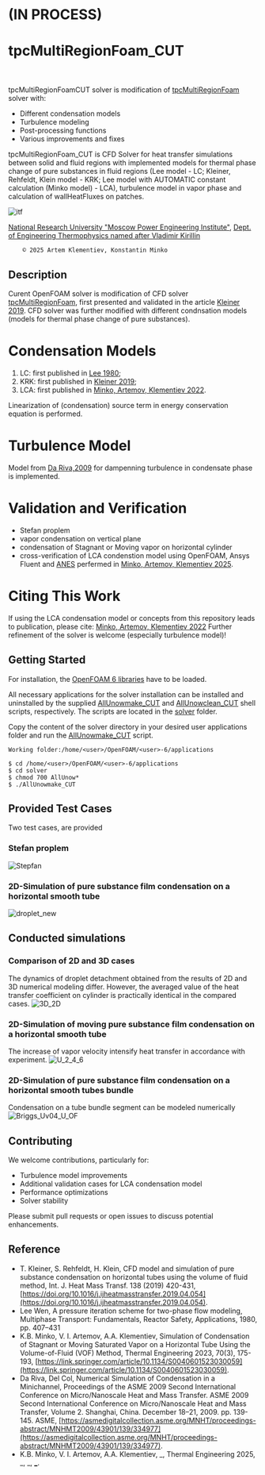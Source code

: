 # (IN PROCESS)

# tpcMultiRegionFoam_CUT &emsp;&emsp;&emsp;&emsp;&emsp;&emsp;&emsp;&emsp;&emsp;&emsp;&emsp;&emsp;&emsp;&nbsp;&nbsp;
tpcMultiRegionFoamCUT solver is modification of [tpcMultiRegionFoam](https://github.com/ThomasKleiner/tpcMultiRegionFoam) solver with:
 - Different condensation models
 - Turbulence modeling
 - Post-processing functions
 - Various improvements and fixes

tpcMultiRegionFoam_CUT is CFD Solver for heat transfer simulations between solid and fluid regions with implemented models for thermal phase change of pure substances in fluid regions (Lee model - LC; Kleiner, Rehfeldt, Klein model - KRK; Lee model with AUTOMATIC constant calculation (Minko model) - LCA), turbulence model in vapor phase and calculation of wallHeatFluxes on patches. 

 ![itf](https://github.com/KlemetievArtem/tpcMultiRegionFoam_CUT/blob/main/fig_vid/TPD.jpg)


[National Research University "Moscow Power Engineering Institute"](https://mpei.ru/lang/en/Pages/default.aspx), [Dept. of Engineering Thermophysics named after Vladimir Kirillin​](https://thermophys.ru/)


        © 2025 Artem Klementiev, Konstantin Minko


## Description
Curent OpenFOAM solver is modification of CFD solver [tpcMultiRegionFoam](https://github.com/ThomasKleiner/tpcMultiRegionFoam), first presented and validated in the article [Kleiner 2019](https://www.sciencedirect.com/science/article/pii/S0017931018353055).
CFD solver was further modified with different condnsation models (models for thermal phase change of pure substances).
# Condensation Models
1. LC: first published in [Lee 1980](https://www.scopus.com/pages/publications/84876465720);
2. KRK: first published in [Kleiner 2019](https://www.sciencedirect.com/science/article/pii/S0017931018353055);
3. LCA: first published in [Minko, Artemov, Klementiev 2022](https://link.springer.com/article/10.1134/S0040601523030059).

Linearization of (condensation) source term in energy conservation equation is performed.
# Turbulence Model
Model from [Da Riva,2009](https://asmedigitalcollection.asme.org/MNHT/proceedings/MNHMT2009/43901/139/334977) for dampenning turbulence in condensate phase is implemented.
# Validation and Verification
 - Stefan proplem
 - vapor condensation on vertical plane
 - condensation of Stagnant or Moving vapor on horizontal cylinder
 - cross-verification of LCA condenstion model using OpenFOAM, Ansys Fluent and [ANES](http://anes.ch12655.tmweb.ru/index.php/primery) perfermed in [Minko, Artemov, Klementiev 2025](). 

# Citing This Work
If using the LCA condensation model or concepts from this repository leads to publication, please cite: [Minko, Artemov, Klementiev 2022](https://link.springer.com/article/10.1134/S0040601523030059) 
Further refinement of the solver is welcome (especially turbulence model)!

## Getting Started

For installation, the [OpenFOAM 6 libraries](https://github.com/OpenFOAM/OpenFOAM-6) have to be loaded. 

All necessary applications for the solver installation can be installed and uninstalled by the supplied [AllUnowmake_CUT](https://github.com/KlemetievArtem/tpcMultiRegionFoam_CUT/blob/main/solver/AllUnowmake_CUT) and [AllUnowclean_CUT](https://github.com/KlemetievArtem/tpcMultiRegionFoam_CUT/blob/main/solver/AllUnowclean_CUT) shell scripts, respectively. The scripts are located in the [solver](https://github.com/KlemetievArtem/tpcMultiRegionFoam_CUT/blob/main/solver) folder.

Copy the content of the solver directory in your desired user applications folder and run the [AllUnowmake_CUT](https://github.com/KlemetievArtem/tpcMultiRegionFoam_CUT/blob/main/solver/AllUnowclean_CUT) script.
```
Working folder:/home/<user>/OpenFOAM/<user>-6/applications
        
$ cd /home/<user>/OpenFOAM/<user>-6/applications
$ cd solver
$ chmod 700 AllUnow*
$ ./AllUnowmake_CUT
```

## Provided Test Cases
Two test cases, are provided

### Stefan proplem

![Stepfan](https://github.com/KlemetievArtem/tpcMultiRegionFoam_CUT/blob/main/fig_vid/Stefane.png)

### 2D-Simulation of pure substance film condensation on a horizontal smooth tube
![droplet_new](https://github.com/KlemetievArtem/tpcMultiRegionFoam_CUT/blob/main/fig_vid/droplet_new.gif)


## Сonducted simulations
### Comparison of 2D and 3D cases

The dynamics of droplet detachment obtained from the results of 2D and 3D numerical modeling differ. 
However, the averaged value of the heat transfer coefficient on cylinder is practically identical in the compared cases.
![3D_2D](https://github.com/KlemetievArtem/tpcMultiRegionFoam_CUT/blob/main/fig_vid/3D_2D.png)

### 2D-Simulation of moving pure substance film condensation on a horizontal smooth tube

The increase of vapor velocity intensify heat transfer in accordance with experiment.
![U_2_4_6](https://github.com/KlemetievArtem/tpcMultiRegionFoam_CUT/blob/main/fig_vid/U_2_4_6_pink2.gif)


### 2D-Simulation of pure substance film condensation on a horizontal smooth tubes bundle

Condensation on a tube bundle segment can be modeled numerically
![Briggs_Uv04_U_OF](https://github.com/KlemetievArtem/tpcMultiRegionFoam_CUT/blob/main/fig_vid/Briggs_Uv04_U_OF.gif)

## Contributing
We welcome contributions, particularly for:
 - Turbulence model improvements
 - Additional validation cases for LCA condensation model
 - Performance optimizations
 - Solver stability

Please submit pull requests or open issues to discuss potential enhancements.


## Reference
* T. Kleiner, S. Rehfeldt, H. Klein, CFD model and simulation of pure substance condensation on horizontal tubes using the volume of fluid method, Int. J. Heat Mass Transf. 138 (2019) 420-431, [https://doi.org/10.1016/j.ijheatmasstransfer.2019.04.054](https://doi.org/10.1016/j.ijheatmasstransfer.2019.04.054).
* Lee Wen, A pressure iteration scheme for two-phase flow modeling, Multiphase Transport: Fundamentals, Reactor Safety, Applications, 1980, pp. 407–431
* K.B. Minko, V. I. Artemov, A.A. Klementiev, Simulation of Condensation of Stagnant or Moving Saturated Vapor on a Horizontal Tube Using the Volume-of-Fluid (VOF) Method, Thermal Engineering 2023, 70(3), 175-193, [https://link.springer.com/article/10.1134/S0040601523030059](https://link.springer.com/article/10.1134/S0040601523030059).
* Da Riva, Del Col, Numerical Simulation of Condensation in a Minichannel, Proceedings of the ASME 2009 Second International Conference on Micro/Nanoscale Heat and Mass Transfer. ASME 2009 Second International Conference on Micro/Nanoscale Heat and Mass Transfer, Volume 2. Shanghai, China. December 18–21, 2009. pp. 139-145. ASME, [https://asmedigitalcollection.asme.org/MNHT/proceedings-abstract/MNHMT2009/43901/139/334977](https://asmedigitalcollection.asme.org/MNHT/proceedings-abstract/MNHMT2009/43901/139/334977).
* K.B. Minko, V. I. Artemov, A.A. Klementiev, _, Thermal Engineering 2025, _, _, [_](_).

